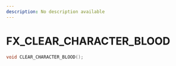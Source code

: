 ```yaml
---
description: No description available 
---
```


# FX\_CLEAR_CHARACTER_BLOOD

```cpp
void CLEAR_CHARACTER_BLOOD();
```